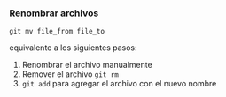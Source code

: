 ### Renombrar archivos

```
git mv file_from file_to
```

equivalente a los siguientes pasos:

1. Renombrar el archivo manualmente
2. Remover el archivo `git rm`
3. `git add` para agregar el archivo con el nuevo nombre